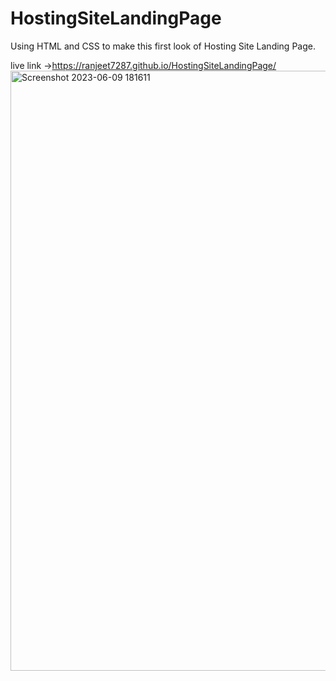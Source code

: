 # HostingSiteLandingPage
Using HTML and CSS to make this first look of Hosting Site Landing Page.

live link ->https://ranjeet7287.github.io/HostingSiteLandingPage/
<img width="960" alt="Screenshot 2023-06-09 181611" src="https://github.com/ranjeet7287/HostingSiteLandingPage/assets/116716540/bab1bc8c-0291-40ad-b80c-54270659d1b8">
